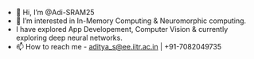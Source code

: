 - 👋 Hi, I’m @Adi-SRAM25
- 👀 I’m interested in In-Memory Computing & Neuromorphic computing.
- I have explored App Developement, Computer Vision & currently exploring deep neural networks.
- 📫 How to reach me - aditya_s@ee.iitr.ac.in | +91-7082049735

<!---
Adi-SRAM25/Adi-SRAM25 is a ✨ special ✨ repository because its `README.md` (this file) appears on your GitHub profile.
You can click the Preview link to take a look at your changes.
--->
